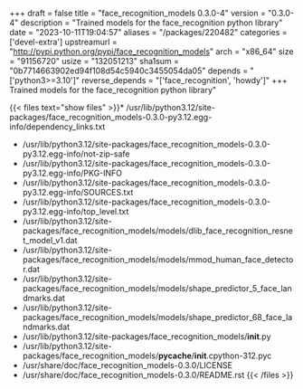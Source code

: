 +++
draft = false
title = "face_recognition_models 0.3.0-4"
version = "0.3.0-4"
description = "Trained models for the face_recognition python library"
date = "2023-10-11T19:04:57"
aliases = "/packages/220482"
categories = ['devel-extra']
upstreamurl = "http://pypi.python.org/pypi/face_recognition_models"
arch = "x86_64"
size = "91156720"
usize = "132051213"
sha1sum = "0b7714663902ed94f108d54c5940c3455054da05"
depends = "['python3>=3.10']"
reverse_depends = "['face_recognition', 'howdy']"
+++
Trained models for the face_recognition python library"

{{< files text="show files" >}}* /usr/lib/python3.12/site-packages/face_recognition_models-0.3.0-py3.12.egg-info/dependency_links.txt
* /usr/lib/python3.12/site-packages/face_recognition_models-0.3.0-py3.12.egg-info/not-zip-safe
* /usr/lib/python3.12/site-packages/face_recognition_models-0.3.0-py3.12.egg-info/PKG-INFO
* /usr/lib/python3.12/site-packages/face_recognition_models-0.3.0-py3.12.egg-info/SOURCES.txt
* /usr/lib/python3.12/site-packages/face_recognition_models-0.3.0-py3.12.egg-info/top_level.txt
* /usr/lib/python3.12/site-packages/face_recognition_models/models/dlib_face_recognition_resnet_model_v1.dat
* /usr/lib/python3.12/site-packages/face_recognition_models/models/mmod_human_face_detector.dat
* /usr/lib/python3.12/site-packages/face_recognition_models/models/shape_predictor_5_face_landmarks.dat
* /usr/lib/python3.12/site-packages/face_recognition_models/models/shape_predictor_68_face_landmarks.dat
* /usr/lib/python3.12/site-packages/face_recognition_models/__init__.py
* /usr/lib/python3.12/site-packages/face_recognition_models/__pycache__/__init__.cpython-312.pyc
* /usr/share/doc/face_recognition_models-0.3.0/LICENSE
* /usr/share/doc/face_recognition_models-0.3.0/README.rst
{{< /files >}}
